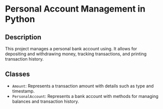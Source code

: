 # Personal Account Management in Python

## Description
This project manages a personal bank account using. It allows for depositing and withdrawing money, tracking transactions, and printing transaction history.

## Classes
- `Amount`: Represents a transaction amount with details such as type and timestamp.
- `PersonalAccount`: Represents a bank account with methods for managing balances and transaction history.
